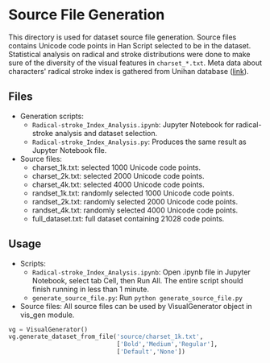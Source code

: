 # Source File Generation

This directory is used for dataset source file generation. Source files contains
Unicode code points in Han Script selected to be in the dataset. Statistical 
analysis on radical and stroke distributions were done to make sure of the
diversity of the visual features in `charset_*.txt`. Meta data about characters'
radical stroke index is gathered from Unihan database
([link](https://unicode.org/charts/unihan.html)).

## Files
- Generation scripts:
    - `Radical-stroke_Index_Analysis.ipynb`: Jupyter Notebook for radical-stroke
    analysis and dataset selection.
    - `Radical-stroke_Index_Analysis.py`: Produces the same result as Jupyter
    Notebook file.
- Source files:
    - charset_1k.txt: selected 1000 Unicode code points.
    - charset_2k.txt: selected 2000 Unicode code points.
    - charset_4k.txt: selected 4000 Unicode code points.
    - randset_1k.txt: randomly selected 1000 Unicode code points.
    - randset_2k.txt: randomly selected 2000 Unicode code points.
    - randset_4k.txt: randomly selected 4000 Unicode code points.
    - full_dataset.txt: full dataset containing 21028 code points.
    
## Usage
- Scripts:
    - `Radical-stroke_Index_Analysis.ipynb`: Open .ipynb file in Jupyter 
    Notebook, select tab Cell, then Run All. The entire script should finish 
    running in less than 1 minute. 
    - `generate_source_file.py`: Run `python generate_source_file.py`
- Source files:
All source files can be used by VisualGenerator object in vis_gen module. 
```python
vg = VisualGenerator()
vg.generate_dataset_from_file('source/charset_1k.txt', 
                              ['Bold','Medium','Regular'],
                              ['Default','None'])
```